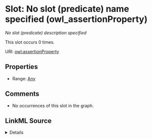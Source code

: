 

# Slot: No slot (predicate) name specified (owl_assertionProperty)


_No slot (predicate) description specified_






This slot occurs 0 times.


URI: [owl:assertionProperty](http://www.w3.org/2002/07/owl#assertionProperty)



<!-- no inheritance hierarchy -->








## Properties

* Range: [Any](../classes/Any.md)





## Comments

* No occurrences of this slot in the graph.



## LinkML Source

<details>

```yaml
name: owl_assertionProperty
annotations:
  count:
    tag: count
    value: 0
description: No slot (predicate) description specified
title: No slot (predicate) name specified
comments:
- No occurrences of this slot in the graph.
from_schema: hydrology-kg
rank: 1000
domain: owl_assertionProperty
slot_uri: owl:assertionProperty
alias: owl_assertionProperty
range: Any

```
</details>